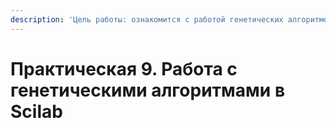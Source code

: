 ```yaml
---
description: 'Цель работы: ознакомится с работой генетических алгоритмов'
---
```


# Практическая 9. Работа с генетическими алгоритмами в Scilab

